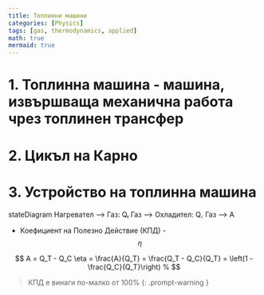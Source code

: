 ```yaml
---
title: Топлинни машини
categories: [Physics]
tags: [gas, thermodynamics, applied]
math: true
mermaid: true
---
```


# 1. Топлинна машина - машина, извършваща механична работа чрез топлинен трансфер

# 2. Цикъл на Карно

# 3. Устройство на топлинна машина

stateDiagram
    Нагревател --> Газ: Qₜ
    Газ --> Охладител: Q꜀
    Газ --> А

- Коефициент на Полезно Действие (КПД) - $$\eta$$

$$
А = Q_T - Q_C
\eta = \frac{A}{Q_T} = \frac{Q_T - Q_C}{Q_T} = \left(1 - \frac{Q_C}{Q_T}\right) %
$$

> КПД е винаги по-малко от 100%
{: .prompt-warning }
